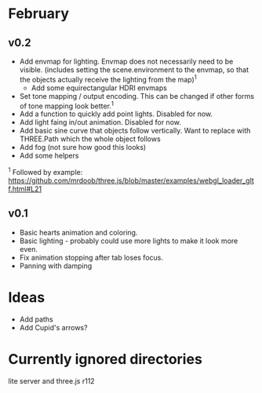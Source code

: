 # February

## v0.2
* Add envmap for lighting. Envmap does not necessarily need to be visible. (includes setting the scene.environment to the envmap, so that the objects actually receive the lighting from the map)<sup>1</sup>
    * Add some equirectangular HDRI envmaps
* Set tone mapping / output encoding. This can be changed if other forms of tone mapping look better.<sup>1</sup>
* Add a function to quickly add point lights. Disabled for now.
* Add light faing in/out animation. Disabled for now.
* Add basic sine curve that objects follow vertically. Want to replace with THREE.Path which the whole object follows
* Add fog (not sure how good this looks)
* Add some helpers

<sup>1</sup> Followed by example: https://github.com/mrdoob/three.js/blob/master/examples/webgl_loader_gltf.html#L21

## v0.1
* Basic hearts animation and coloring.
* Basic lighting - probably could use more lights to make it look more even.
* Fix animation stopping after tab loses focus.
* Panning with damping
 
# Ideas
* Add paths
* Add Cupid's arrows?
 
# Currently ignored directories
lite server and three.js r112